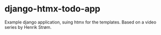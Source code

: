 # django-htmx-todo-app
Example django application, suing htmx for the templates. Based on a video series by Henrik Strøm.

